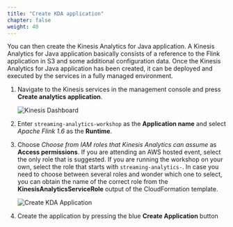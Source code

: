 ```yaml
---
title: "Create KDA application"
chapter: false
weight: 40
---
```


You can then create the Kinesis Analytics for Java application. A Kinesis Analytics for Java application basically consists of a reference to the Flink application in S3 and some additional configuration data. Once the Kinesis Analytics for Java application has been created, it can be deployed and executed by the services in a fully managed environment.

1. Navigate to the Kinesis services in the management console and press **Create analytics application**. 

	![Kinesis Dashboard](/images/kinesis-welcome-create-kda.png)

1. Enter `streaming-analytics-workshop` as the **Application name** and select *Apache Flink 1.6* as the **Runtime**. 

1. Choose *Choose from IAM roles that Kinesis Analytics can assume* as **Access permissions**. If you are attending an AWS hosted event, select the only role that is suggested. If you are running the workshop on your own, select the role that starts with `streaming-analytics-`. In case you need to choose between several roles and wonder which one to select, you can obtain the name of the correct role from the **KinesisAnalyticsServiceRole** output of the CloudFormation template.

	![Create KDA Application](/images/kda-create-app.png)

1. Create the application by pressing the blue **Create Application** button
